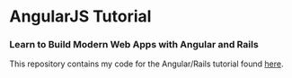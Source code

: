 # AngularJS Tutorial
### Learn to Build Modern Web Apps with Angular and Rails
This repository contains my code for the Angular/Rails tutorial found [here](https://thinkster.io/angular-rails/).
